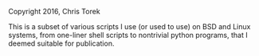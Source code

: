 Copyright 2016, Chris Torek

This is a subset of various scripts I use (or used to use) on BSD
and Linux systems, from one-liner shell scripts to nontrivial
python programs, that I deemed suitable for publication.
